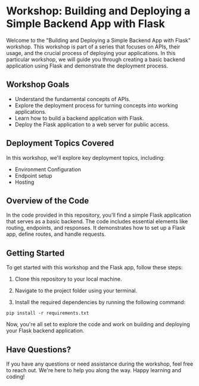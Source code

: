# Workshop: Building and Deploying a Simple Backend App with Flask

Welcome to the "Building and Deploying a Simple Backend App with Flask" workshop. This workshop is part of a series that focuses on APIs, their usage, and the crucial process of deploying your applications. In this particular workshop, we will guide you through creating a basic backend application using Flask and demonstrate the deployment process.

## Workshop Goals

- Understand the fundamental concepts of APIs.
- Explore the deployment process for turning concepts into working applications.
- Learn how to build a backend application with Flask.
- Deploy the Flask application to a web server for public access.

## Deployment Topics Covered

In this workshop, we'll explore key deployment topics, including:

- Environment Configuration
- Endpoint setup
- Hosting

## Overview of the Code

In the code provided in this repository, you'll find a simple Flask application that serves as a basic backend. The code includes essential elements like routing, endpoints, and responses. It demonstrates how to set up a Flask app, define routes, and handle requests.

## Getting Started

To get started with this workshop and the Flask app, follow these steps:

1. Clone this repository to your local machine.

2. Navigate to the project folder using your terminal.

3. Install the required dependencies by running the following command:

```
pip install -r requirements.txt

```
Now, you're all set to explore the code and work on building and deploying your Flask backend application.

## Have Questions?

If you have any questions or need assistance during the workshop, feel free to reach out. We're here to help you along the way. Happy learning and coding!
